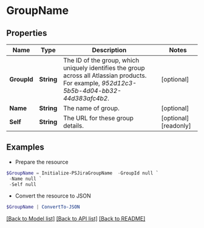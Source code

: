 # GroupName
## Properties

Name | Type | Description | Notes
------------ | ------------- | ------------- | -------------
**GroupId** | **String** | The ID of the group, which uniquely identifies the group across all Atlassian products. For example, *952d12c3-5b5b-4d04-bb32-44d383afc4b2*. | [optional] 
**Name** | **String** | The name of group. | [optional] 
**Self** | **String** | The URL for these group details. | [optional] [readonly] 

## Examples

- Prepare the resource
```powershell
$GroupName = Initialize-PSJiraGroupName  -GroupId null `
 -Name null `
 -Self null
```

- Convert the resource to JSON
```powershell
$GroupName | ConvertTo-JSON
```

[[Back to Model list]](../README.md#documentation-for-models) [[Back to API list]](../README.md#documentation-for-api-endpoints) [[Back to README]](../README.md)

